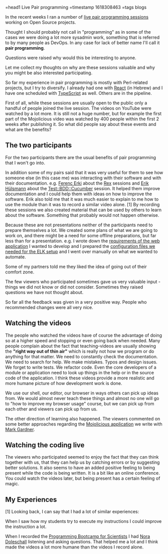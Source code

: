 =head1 Live Pair programming
=timestamp 1618308463
=tags blogs



In the recent weeks I ran a number of <a href="https://code-maven.com/live">live pair programming sessions</a> working on Open Source projects.

Thought I should probably not call in "programming" as in some of the cases we were doing a lot more sysadmin work, something that is referred to
by many people as DevOps. In any case for lack of better name I'll call it <b>pair programming</b>.

Questions were raised why would this be interesting to anyone.

Let me collect my thoughts on why are these sessions valuable and why you might be also interested participating.



So far my experience in pair programming is mostly with Perl-related projects, but I try to diversify.
I already had one with <a href="https://he.code-maven.com/front-end-testing-of-react">React</a> (in Hebrew) and I have one scheduled with
<a href="https://code-maven.com/implementing-a-feature-in-typescript-cucumber-playwright">TypeScript</a> as well. Others are in the pipeline.

First of all, while these sessions are usually open to the public only a handful of people joined the live session. The videos on YouTube were watched by a lot more.
It is still not a huge number, but for example the first part of the Mojolicious video was watched by 400 people within the first 2 weeks after publishing it.
So what did people say about these events and what are the benefits?

<h2>The two participants</h2>

For the two participants there are the usual benefits of pair programming that I won't go into.

In addition some of my pairs said that it was very useful for them to see how someone else (in this case me) was interacting with their software and with their documentation.
e.g. <a href="https://www.linkedin.com/in/ferki/">Ferenc Erki</a> about the <a href="https://code-maven.com/rex">Rex</a> sessions
and <a href="https://www.linkedin.com/in/erikhuelsmann/">Erik Hülsmann</a> about the <a href="https://perlmaven.com/exploring-bdd-in-perl-5">Test::BDD::Cucumber</a> session.
It helped them improve documentation and I could help them with ideas on how to improve the software.
Erik also told me that it was much easier to explain to me how to use the module than it was to record a similar video alone. [1]
By recording these sessions we also created material that can be used by others to learn about the software. Something that probably would not happen otherwise.

Because these are not presentations neither of the participants need to prepare themselves a lot.
We created some plans of what we are going to work on, and there might be a need for some offline preparations, but far less than for a presentation.
e.g. I wrote down the <a href="https://perlmaven.com/course-management-app-in-mojolicious">requirements of the web application</a> I wanted to develop  and
I prepared the <a href="https://code-maven.com/ansible-elk">configuration files we needed for the ELK setup</a> and I went over manually on what we wanted to automate.

Some of my partners told me they liked the idea of going out of their comfort zone.

The few viewers who participated sometimes gave us very valuable input - things we did not know or did not consider.
Sometimes they raised questions we have not thought about.

So far all the feedback was given in a very positive way. People who recommended changes were all very nice.


<h2>Watching the videos</h2>

The people who watched the videos have of course the advantage of doing so at a higher speed and stopping or even going back when needed.
Many people complain about the fact that teaching-videos are usually showing the <b>"right way out of thin air"</b> which is really not how we program or do anything for that matter.
We need to constantly check the documentation. We need to search for help. We make mistakes. Typos and design issues. We forget to write tests. We refactor code.
Even the core developers of a module or application need to look up things in the help or in the source code of the application.
I think these videos provide a more realistic and more humane picture of how development work is done.

We use our shell, our editor, our browser in ways others can pick up ideas from.
We would almost never teach these things and almost no one will go to "how to improve my browser usage" course, but we can pick up from each other and viewers can pick up from us.

The other direction of learning also happened. The viewers commented on some better approaches regarding the <a href="https://perlmaven.com/course-management-app-in-mojolicious">Mojolicious application</a>
we write with <a href="https://phoenixtrap.com/">Mark Gardner</a>.

<h2>Watching the coding live</h2>

The viewers who participated seemed to enjoy the fact that they can think together with us, that they can help us by catching errors or by suggesting better solutions.
It also seems to have an added positive feeling to being present while the code is being written.
It is a bit like an online conference. You could watch the videos later, but being present has a certain feeling of magic.


<h2>My Experiences</h2>

[1] Looking back, I can say that I had a lot of similar experiences:

When I saw how my students try to execute my instructions I could improve the instruction a lot.

When I recorded the <a href="https://code-maven.com/programming-boootcamp-for-scientists">Programming Bootcamp for Scientists</a> I had <a href="https://www.linkedin.com/in/nora-doleschall/">Nora Doleschall</a> listening and asking questions.
That helped me a lot and I think made the videos a lot more humane than the videos I record alone.


